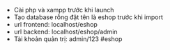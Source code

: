 - Cài php và xampp trước khi launch
- Tạo database rỗng đặt tên là eshop trước khi import
- url frontend: localhost/eshop
- url backend: localhost/eshop/admin
- Tài khoản quản trị: admin/123
#eshop
